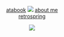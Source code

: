 <div align="center">

[atabook](https://izutsumi.atabook.org) ![](https://i.postimg.cc/J7Tn8zDW/IMG-2368.png)  [about me](https://aeon.crd.co/) <br> [retrospring](https://retrospring.net/@killugon) 
</div>

<p align="center"> <img src="https://64.media.tumblr.com/bec6bc07600fdc73da3b954f228668e6/6d80530d084a25f6-89/s2048x3072/9c5a0d1f17716c902382c9936d61280d2cea1bda.jpg"> </p>

<div align-"center"> 
